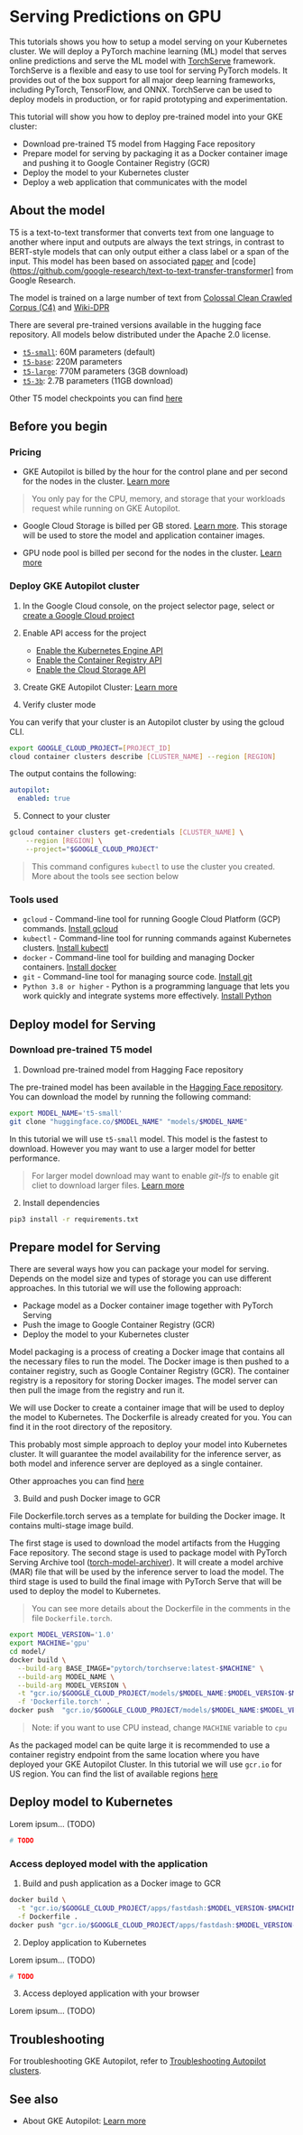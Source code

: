 # Serving Predictions on GPU

This tutorials shows you how to setup a model serving on your Kubernetes cluster. We will deploy a PyTorch machine learning (ML) model that serves online predictions and serve the ML model with [TorchServe](https://pytorch.org/serve/) framework. TorchServe is a flexible and easy to use tool for serving PyTorch models. It provides out of the box support for all major deep learning frameworks, including PyTorch, TensorFlow, and ONNX. TorchServe can be used to deploy models in production, or for rapid prototyping and experimentation.

This tutorial will show you how to deploy pre-trained model into your GKE cluster:

* Download pre-trained T5 model from Hagging Face repository
* Prepare model for serving by packaging it as a Docker container image and pushing it to Google Container Registry (GCR)
* Deploy the model to your Kubernetes cluster
* Deploy a web application that communicates with the model

## About the model

T5 is a text-to-text transformer that converts text from one language to another where input and outputs are always the text strings, in contrast to BERT-style models that can only output either a class label or a span of the input. This model has been based on associated [paper](https://jmlr.org/papers/volume21/20-074/20-074.pdf) and [code](https://github.com/google-research/text-to-text-transfer-transformer] from Google Research.

The model is trained on a large number of text from [Colossal Clean Crawled Corpus (C4)](https://huggingface.co/datasets/c4) and [Wiki-DPR](https://huggingface.co/datasets/wiki_dpr)

There are several pre-trained versions available in the hugging face repository. All models below distributed under the Apache 2.0 license.

* [`t5-small`](https://huggingface.co/t5-small): 60M parameters (default)
* [`t5-base`](https://huggingface.co/t5-base): 220M parameters
* [`t5-large`](https://huggingface.co/t5-large): 770M parameters (3GB download)
* [`t5-3b`](https://huggingface.co/t5-3b): 2.7B parameters (11GB download)

Other T5 model checkpoints you can find [here](https://huggingface.co/models?filter=t5)

## Before you begin

### Pricing

* GKE Autopilot is billed by the hour for the control plane and per second for the nodes in the cluster. [Learn more](https://cloud.google.com/kubernetes-engine/pricing#autopilot_pricing)

> You only pay for the CPU, memory, and storage that your workloads request while running on GKE Autopilot.

* Google Cloud Storage is billed per GB stored. [Learn more](https://cloud.google.com/storage/pricing). This storage will be used to store the model and application container images.

* GPU node pool is billed per second for the nodes in the cluster. [Learn more](https://cloud.google.com/kubernetes-engine/pricing#gpu_pricing)

### Deploy GKE Autopilot cluster

1. In the Google Cloud console, on the project selector page, select or [create a Google Cloud project](https://cloud.google.com/resource-manager/docs/creating-managing-projects)

2. Enable API access for the project
  
      * [Enable the Kubernetes Engine API](https://console.cloud.google.com/flows/enableapi?apiid=container.googleapis.com)
      * [Enable the Container Registry API](https://console.cloud.google.com/flows/enableapi?apiid=containerregistry.googleapis.com)
      * [Enable the Cloud Storage API](https://console.cloud.google.com/flows/enableapi?apiid=storage-api.googleapis.com)

3. Create GKE Autopilot Cluster: [Learn more](https://cloud.google.com/kubernetes-engine/docs/how-to/creating-an-autopilot-cluster)

4. Verify cluster mode

You can verify that your cluster is an Autopilot cluster by using the gcloud CLI.

```bash
export GOOGLE_CLOUD_PROJECT=[PROJECT_ID]
cloud container clusters describe [CLUSTER_NAME] --region [REGION]
```

The output contains the following:

```yaml
autopilot:
  enabled: true
```

5. Connect to your cluster

```bash
gcloud container clusters get-credentials [CLUSTER_NAME] \
    --region [REGION] \
    --project="$GOOGLE_CLOUD_PROJECT"
```

> This command configures `kubectl` to use the cluster you created. More about the tools see section below

### Tools used

* `gcloud` - Command-line tool for running Google Cloud Platform (GCP) commands. [Install gcloud](https://cloud.google.com/sdk/docs/install)
* `kubectl` - Command-line tool for running commands against Kubernetes clusters. [Install kubectl](https://cloud.google.com/kubernetes-engine/docs/how-to/cluster-access-for-kubectl)
* `docker` - Command-line tool for building and managing Docker containers. [Install docker](https://docs.docker.com/get-docker/)
* `git` - Command-line tool for managing source code. [Install git](https://git-scm.com/book/en/v2/Getting-Started-Installing-Git)
* `Python 3.8 or higher` - Python is a programming language that lets you work quickly and integrate systems more effectively. [Install Python](https://www.python.org/downloads/)

## Deploy model for Serving

### Download pre-trained T5 model 

1. Download pre-trained model from Hagging Face repository

The pre-trained model has been available in the [Hagging Face repository](https://huggingface.co/t5-small). You can download the model by running the following command:

```bash
export MODEL_NAME='t5-small'
git clone "huggingface.co/$MODEL_NAME" "models/$MODEL_NAME"
```

In this tutorial we will use `t5-small` model. This model is the fastest to download. However you may want to use a larger model for better performance.

> For larger model download may want to enable *git-lfs* to enable git cliet to download larger files. [Learn more](https://git-lfs.github.com/)

2. Install dependencies

```bash
pip3 install -r requirements.txt
```

## Prepare model for Serving

There are several ways how you can package your model for serving. Depends on the model size and types of storage you can use different approaches. In this tutorial we will use the following approach:

* Package model as a Docker container image together with PyTorch Serving
* Push the image to Google Container Registry (GCR)
* Deploy the model to your Kubernetes cluster

Model packaging is a process of creating a Docker image that contains all the necessary files to run the model. The Docker image is then pushed to a container registry, such as Google Container Registry (GCR). The container registry is a repository for storing Docker images. The model server can then pull the image from the registry and run it. 

We will use Docker to create a container image that will be used to deploy the model to Kubernetes. The Dockerfile is already created for you. You can find it in the root directory of the repository.

This probably most simple approach to deploy your model into Kubernetes cluster. It will guarantee the model availability for the inference server, as both model and inference server are deployed as a single container. 

Other approaches you can find [here](https://pytorch.org/serve/inference_api.html#packaging-model-for-serving)


3. Build and push Docker image to GCR

File Dockerfile.torch serves as a template for building the Docker image. It contains multi-stage image build. 

The first stage is used to download the model artifacts from the Hugging Face repository. The second stage is used to package model with PyTorch Serving Archive tool ([torch-model-archiver](https://github.com/pytorch/serve/tree/master/model-archiver)). It will create a model archive (MAR) file that will be used by the inference server to load the model. The third stage is used to build the final image with PyTorch Serve that will be used to deploy the model to Kubernetes.

> You can see more details about the Dockerfile in the comments in the file `Dockerfile.torch`.

```bash
export MODEL_VERSION='1.0'
export MACHINE='gpu'
cd model/
docker build \
  --build-arg BASE_IMAGE="pytorch/torchserve:latest-$MACHINE" \
  --build-arg MODEL_NAME \
  --build-arg MODEL_VERSION \
  -t "gcr.io/$GOOGLE_CLOUD_PROJECT/models/$MODEL_NAME:$MODEL_VERSION-$MACHINE" \
  -f 'Dockerfile.torch' .
docker push  "gcr.io/$GOOGLE_CLOUD_PROJECT/models/$MODEL_NAME:$MODEL_VERSION-$MACHINE" 
```

> Note: if you want to use CPU instead, change `MACHINE` variable to `cpu`

As the packaged model can be quite large it is recommended to use a container registry endpoint from the same location where you have deployed your GKE Autopilot Cluster. In this tutorial we will use `gcr.io` for US region. You can find the list of available regions [here](https://cloud.google.com/container-registry/docs/pushing-and-pulling#tag)

## Deploy model to Kubernetes

Lorem ipsum... (TODO)

```bash
# TODO
```

### Access deployed model with the application

1. Build and push application as a Docker image to GCR

```bash
docker build \
  -t "gcr.io/$GOOGLE_CLOUD_PROJECT/apps/fastdash:$MODEL_VERSION-$MACHINE" \
  -f Dockerfile .
docker push "gcr.io/$GOOGLE_CLOUD_PROJECT/apps/fastdash:$MODEL_VERSION-$MACHINE"
```

2. Deploy application to Kubernetes

Lorem ipsum... (TODO)

```bash
# TODO
```

3. Access deployed application with your browser

Lorem ipsum... (TODO)

## Troubleshooting

For troubleshooting GKE Autopilot, refer to [Troubleshooting Autopilot clusters](https://cloud.google.com/kubernetes-engine/docs/troubleshooting/troubleshooting-autopilot-clusters).

## See also

* About GKE Autopilot: [Learn more](https://cloud.google.com/kubernetes-engine/docs/concepts/autopilot-overview)

